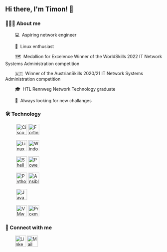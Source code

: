 ## Hi there, I'm Timon! 👋

### 👨🏻‍💻 About me

&nbsp;&nbsp;&nbsp;&nbsp;&nbsp;&nbsp;&nbsp;&nbsp;💻&nbsp;&nbsp;Aspiring network engineer

&nbsp;&nbsp;&nbsp;&nbsp;&nbsp;&nbsp;&nbsp;&nbsp;🐧&nbsp;&nbsp;Linux enthusiast

&nbsp;&nbsp;&nbsp;&nbsp;&nbsp;&nbsp;&nbsp;&nbsp;🗺️&nbsp;&nbsp;Medallion for Excelence Winner of the WorldSkills 2022 IT Network Systems Administration competition 

&nbsp;&nbsp;&nbsp;&nbsp;&nbsp;&nbsp;&nbsp;&nbsp;🇦🇹&nbsp;&nbsp;Winner of the AustrianSkills 2020/21 IT Network Systems Administration competition 

&nbsp;&nbsp;&nbsp;&nbsp;&nbsp;&nbsp;&nbsp;&nbsp;🎓&nbsp;&nbsp;HTL Rennweg Network Technology graduate

&nbsp;&nbsp;&nbsp;&nbsp;&nbsp;&nbsp;&nbsp;&nbsp;🌱&nbsp;&nbsp;Always looking for new challanges



### 🛠 Technology

<p style="padding:0px">
&nbsp;&nbsp;&nbsp;&nbsp;&nbsp;&nbsp;&nbsp;&nbsp;
<img alt="Cisco" src="https://img.shields.io/badge/Cisco-121011?style=for-the-badge&logo=cisco" height="35" />
<img alt="Fortinet" src="https://img.shields.io/badge/Fortinet-121011?style=for-the-badge&logo=fortinet" height="35" />

&nbsp;&nbsp;&nbsp;&nbsp;&nbsp;&nbsp;&nbsp;&nbsp;
<img alt="Linux" src="https://img.shields.io/badge/Linux-121011?style=for-the-badge&logo=linux" height="35"/>
<img alt="Windows" src="https://img.shields.io/badge/Windows-121011?style=for-the-badge&logo=windows" height="35" />

&nbsp;&nbsp;&nbsp;&nbsp;&nbsp;&nbsp;&nbsp;&nbsp;
<img alt="Shell" src="https://img.shields.io/badge/Shell-121011?style=for-the-badge&logo=gnu-bash" height="35" />
<img alt="PowerShell" src="https://img.shields.io/badge/PowerShell-121011?style=for-the-badge&logo=powershell" height="35" />

  
&nbsp;&nbsp;&nbsp;&nbsp;&nbsp;&nbsp;&nbsp;&nbsp;
<img alt="Python" src="https://img.shields.io/badge/Python-121011?style=for-the-badge&logo=python" height="35" />
<img alt="Ansible" src="https://img.shields.io/badge/Ansible-121011?style=for-the-badge&logo=ansible" height="35" />
  
&nbsp;&nbsp;&nbsp;&nbsp;&nbsp;&nbsp;&nbsp;&nbsp;
<img alt="Java" src="https://img.shields.io/badge/Java-121011?style=for-the-badge&logo=oracle" height="35" />

&nbsp;&nbsp;&nbsp;&nbsp;&nbsp;&nbsp;&nbsp;&nbsp;
<img alt="VMware" src="https://img.shields.io/badge/VMware-121011?style=for-the-badge&logo=vmware" height="35" />
<img alt="Proxmox" src="https://img.shields.io/badge/Proxmox-121011?style=for-the-badge&logo=proxmox" height="35" />
</p>



### 🤝 Connect with me
&nbsp;&nbsp;&nbsp;&nbsp;&nbsp;&nbsp;&nbsp;&nbsp;<a href="https://www.linkedin.com/in/timon-schwarz/"><img alt="LinkedIn" src="https://img.shields.io/badge/LinkedIn-121011?style=for-the-badge&logo=linkedin&logoColor=0A66C2" height="35" /></a>
<a href="mailto:timon.general@gmail.com"><img alt="Mail" src="https://img.shields.io/badge/Mail-121011?style=for-the-badge&logo=gmail&logoColor=EA4335" height="35" /></a>
